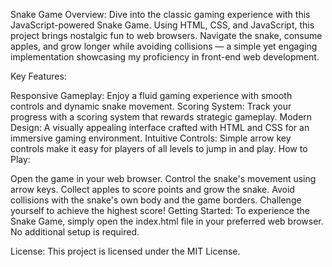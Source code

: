 
Snake Game
Overview:
Dive into the classic gaming experience with this JavaScript-powered Snake Game. Using HTML, CSS, and JavaScript, this project brings nostalgic fun to web browsers. Navigate the snake, consume apples, and grow longer while avoiding collisions — a simple yet engaging implementation showcasing my proficiency in front-end web development.

Key Features:

Responsive Gameplay: Enjoy a fluid gaming experience with smooth controls and dynamic snake movement.
Scoring System: Track your progress with a scoring system that rewards strategic gameplay.
Modern Design: A visually appealing interface crafted with HTML and CSS for an immersive gaming environment.
Intuitive Controls: Simple arrow key controls make it easy for players of all levels to jump in and play.
How to Play:

Open the game in your web browser.
Control the snake's movement using arrow keys.
Collect apples to score points and grow the snake.
Avoid collisions with the snake's own body and the game borders.
Challenge yourself to achieve the highest score!
Getting Started:
To experience the Snake Game, simply open the index.html file in your preferred web browser. No additional setup is required.



License:
This project is licensed under the MIT License.

